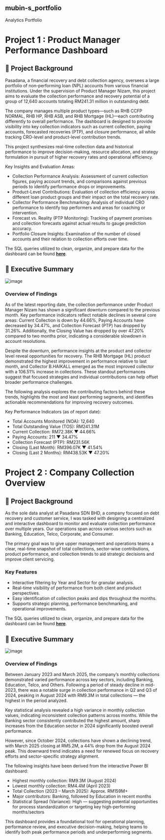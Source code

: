 ## mubin-s_portfolio

Analytics Portfolio

# Project 1 : Product Manager Performance Dashboard

## 🧠 Project Background

Pasadana, a financial recovery and debt collection agency, oversees a large portfolio of non-performing loan (NPL) accounts from various financial institutions. Under the supervision of Product Manager Nizam, this project aims to evaluate the collection performance and recovery potential of a group of 12,640 accounts totaling RM241.31 million in outstanding debt.

The company manages multiple product types—such as RHB CCFP NORMAL, RHB HP, RHB ASB, and RHB Mortgage (HL)—each contributing differently to overall performance. The dashboard is designed to provide visibility into key collection indicators such as current collection, paying accounts, forecasted recoveries (PTP), and closure performance, all while tracking CRO-level and product-level contribution trends.

This project synthesizes real-time collection data and historical performance to improve decision-making, resource allocation, and strategy formulation in pursuit of higher recovery rates and operational efficiency.

Key Insights and Evaluation Areas:
- Collection Performance Analysis: Assessment of current collection figures, paying account trends, and comparisons against previous periods to identify performance drops or improvements.
- Product-Level Contributions: Evaluation of collection efficiency across different loan product groups and their impact on the total recovery rate.
- Collector Performance Benchmarking: Analysis of individual CRO performance to identify top performers and areas for coaching or intervention.
- Forecast vs. Reality (PTP Monitoring): Tracking of payment promises and collection forecasts against actual results to gauge prediction accuracy.
- Portfolio Closure Insights: Examination of the number of closed accounts and their relation to collection efforts over time.

The SQL queries utilized to clean, organize, and prepare data for the dashboard can be found [**here**](https://github.com/mubenggg/PM-Dashboard/blob/main/PM%20DASHBOARD%20(Completed).sql).

## 💼 Executive Summary

![image](https://github.com/user-attachments/assets/66e7c1e3-cfb0-42ea-8646-2942a7dfdc53)

### Overview of Findings

As of the latest reporting date, the collection performance under Product Manager Nizam has shown a significant downturn compared to the previous month. Key performance indicators reflect notable declines in several core areas: Current Collection is down by 44.66%, Paying Accounts have decreased by 34.47%, and Collection Forecast (PTP) has dropped by 31.26%. Additionally, the Closing Value has dropped by over 47.20% compared to two months prior, indicating a considerable slowdown in account resolutions.

Despite the downturn, performance insights at the product and collector level reveal opportunities for recovery. The RHB Mortgage (HL) product demonstrated the highest improvement in performance relative to last month, and Collector B.HAIKALL emerged as the most improved collector with a 106.51% increase in collections. These standout performances suggest that focused strategies and individual contributions can help offset broader performance challenges.

The following analysis explores the contributing factors behind these trends, highlights the most and least performing segments, and identifies actionable recommendations for improving recovery outcomes.

Key Performance Indicators (as of report date):
- Total Accounts Monitored (NOA): 12,640
- Total Outstanding Value (TOS): RM241.31M
- Current Collection: RM72.38K ▼ 44.66%
- Paying Accounts: 211 ▼ 34.47%
- Collection Forecast (PTP): RM231.56K
- Closing (Last Month): RM396.07K ▼ 41.54%
- Closing (Last 2 Months): RM438.53K ▼ 47.20%




# Project 2 : Company Collection Overview

## 🧠 Project Background

As the sole data analyst at Pasadana SDN BHD, a company focused on debt recovery and customer service, I was tasked with designing a centralized and interactive dashboard to monitor and evaluate collection performance over multiple years. Our operations span across various sectors such as Banking, Education, Telco, Corporate, and Consumer.

The primary goal was to give upper management and operations teams a clear, real-time snapshot of total collections, sector-wise contributions, product performance, and collection trends to aid strategic decisions and improve client servicing.

### Key Features

- Interactive filtering by Year and Sector for granular analysis.
- Real-time visibility of performance from both client and product perspectives.
- Easy identification of collection peaks and dips throughout the months.
- Supports strategic planning, performance benchmarking, and operational improvements.

The SQL queries utilized to clean, organize, and prepare data for the dashboard can be found [**here**](https://github.com/mubenggg/Company-YTD-Collection/blob/main/Report%20YTD%20Collection.sql).


## 💼 Executive Summary

![image](https://github.com/user-attachments/assets/9c3f1183-1c01-498d-bf49-6eee57a912dc)

### Overview of Findings
Between January 2023 and March 2025, the company’s monthly collections demonstrated varied performance across key sectors, including Banking, Education, Telco, and Others. Following a period of steady decline in mid-2023, there was a notable surge in collection performance in Q2 and Q3 of 2024, peaking in August 2024 with RM9.3M in total collections — the highest in the period analyzed.

Key statistical analysis revealed a high variance in monthly collection values, indicating inconsistent collection patterns across months. While the Banking sector consistently contributed the highest amount, sharp increases from the Education sector in 2024 significantly boosted overall performance.

However, since October 2024, collections have shown a declining trend, with March 2025 closing at RM5.2M, a 44% drop from the August 2024 peak. This downward trend indicates a need for renewed focus on recovery efforts and sector-specific strategy alignment.

The following insights have been derived from the interactive Power BI dashboard:

- Highest monthly collection: RM9.3M (August 2024)
- Lowest monthly collection: RM4.4M (April 2023)
- Total Collection (2023 – March 2025): Approx. RM159M+
- Major contributors: Banking, followed by Education in recent months
- Statistical Spread (Variance): High — suggesting potential opportunities for process standardization or targeting key high-performing months/sectors

This dashboard provides a foundational tool for operational planning, performance review, and executive decision-making, helping teams to identify both peak performance periods and underperforming segments.


